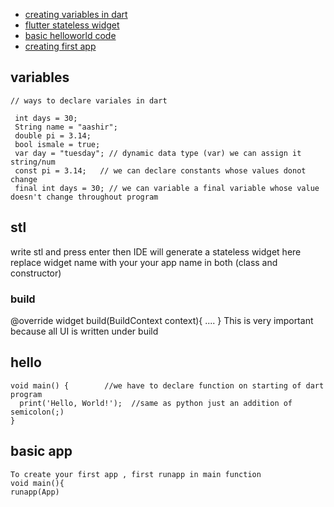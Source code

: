 - [creating variables in dart](#variables)
- [ flutter stateless widget ](#stl)
- [basic helloworld code](#hello)
- [creating first app](#basic-app)
## variables
```
// ways to declare variales in dart 

 int days = 30;
 String name = "aashir";
 double pi = 3.14;
 bool ismale = true;
 var day = "tuesday"; // dynamic data type (var) we can assign it string/num
 const pi = 3.14;   // we can declare constants whose values donot change
 final int days = 30; // we can variable a final variable whose value doesn't change throughout program
```
## stl
write stl and press enter then IDE will generate a stateless widget here replace  widget name with your your app name in both (class and constructor)
### build 
@override 
widget build(BuildContext context){
....
}
This is very important because all UI is written under build 
## hello
```
void main() {        //we have to declare function on starting of dart program
  print('Hello, World!');  //same as python just an addition of semicolon(;)
}
```
## basic app
```
To create your first app , first runapp in main function 
void main(){
runapp(App)
```
